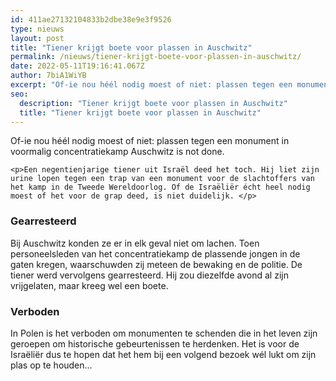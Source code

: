 ```yaml
---
id: 411ae27132104833b2dbe38e9e3f9526
type: nieuws
layout: post
title: "Tiener krijgt boete voor plassen in Auschwitz"
permalink: /nieuws/tiener-krijgt-boete-voor-plassen-in-auschwitz/
date: 2022-05-11T19:16:41.067Z
author: 7biA1WiYB
excerpt: "Of-ie nou héél nodig moest of niet: plassen tegen een monument in voormalig concentratiekamp Auschwitz is not done.   "
seo:
  description: "Tiener krijgt boete voor plassen in Auschwitz"
  title: "Tiener krijgt boete voor plassen in Auschwitz"
---
```

Of-ie nou héél nodig moest of niet: plassen tegen een monument in voormalig concentratiekamp Auschwitz is not done.   

    <p>Een negentienjarige tiener uit Israël deed het toch. Hij liet zijn urine lopen tegen een trap van een monument voor de slachtoffers van het kamp in de Tweede Wereldoorlog. Of de Israëliër écht heel nodig moest of het voor de grap deed, is niet duidelijk. </p>
<h3>Gearresteerd</h3>
<p>Bij Auschwitz konden ze er in elk geval niet om lachen. Toen personeelsleden van het concentratiekamp de plassende jongen in de gaten kregen, waarschuwden zij meteen de bewaking en de politie. De tiener werd vervolgens gearresteerd. Hij zou diezelfde avond al zijn vrijgelaten, maar kreeg wel een boete.</p>
<h3>Verboden</h3>
<p>In Polen is het verboden om monumenten te schenden die in het leven zijn geroepen om historische gebeurtenissen te herdenken. Het is voor de Israëliër dus te hopen dat het hem bij een volgend bezoek wél lukt om zijn plas op te houden...</p>  
